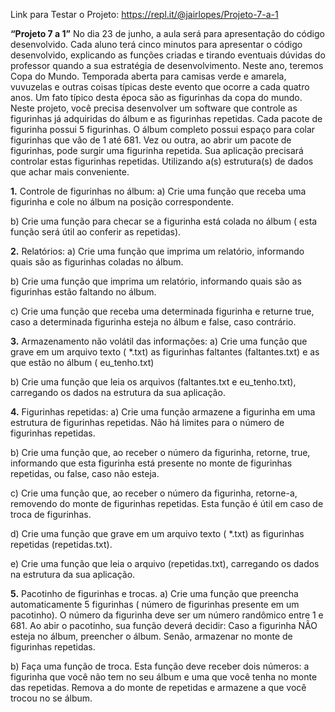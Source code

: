 Link para Testar o Projeto: https://repl.it/@jairlopes/Projeto-7-a-1

<b>“Projeto 7 a 1”</b>
No dia 23 de junho, a aula será para apresentação do código desenvolvido. Cada aluno terá cinco minutos para apresentar o código desenvolvido, explicando as funções criadas e tirando eventuais dúvidas do professor quando a sua estratégia de desenvolvimento. Neste ano, teremos Copa do Mundo. Temporada aberta para camisas verde e amarela, vuvuzelas e outras coisas típicas deste evento que ocorre a cada quatro anos. Um fato típico desta época são as figurinhas da copa do mundo. Neste projeto, você precisa desenvolver um software que controle as figurinhas já adquiridas do álbum e as figurinhas repetidas. Cada pacote de figurinha possui 5 figurinhas. O álbum completo possui espaço para colar figurinhas que vão de 1 até 681. Vez ou outra, ao abrir um pacote de figurinhas, pode surgir uma figurinha repetida. Sua aplicação precisará controlar estas figurinhas repetidas. Utilizando a(s) estrutura(s) de dados que achar mais conveniente.

<b>1.</b> Controle de figurinhas no álbum:
a) Crie uma função que receba uma figurinha e cole no álbum na posição correspondente.

b) Crie uma função para checar se a figurinha está colada no álbum ( esta função será útil ao conferir as repetidas).

<b>2.</b> Relatórios:
a) Crie uma função que imprima um relatório, informando quais são as figurinhas coladas no álbum.

b) Crie uma função que imprima um relatório, informando quais são as figurinhas estão faltando no álbum.

c) Crie uma função que receba uma determinada figurinha e returne true, caso a determinada figurinha esteja no álbum e false, caso contrário.

<b>3.</b> Armazenamento não volátil das informações:
a) Crie uma função que grave em um arquivo texto ( *.txt) as figurinhas faltantes (faltantes.txt) e as que estão no álbum ( eu_tenho.txt)

b) Crie uma função que leia os arquivos (faltantes.txt e eu_tenho.txt), carregando os dados na estrutura da sua aplicação.

<b>4.</b> Figurinhas repetidas:
a) Crie uma função armazene a figurinha em uma estrutura de figurinhas repetidas. Não há limites para o número de figurinhas repetidas.

b) Crie uma função que, ao receber o número da figurinha, retorne, true, informando que esta figurinha está presente no monte de figurinhas repetidas, ou false, caso não esteja.

c) Crie uma função que, ao receber o número da figurinha, retorne-a, removendo do monte de figurinhas repetidas. Esta função é útil em caso de troca de figurinhas.

d) Crie uma função que grave em um arquivo texto ( *.txt) as figurinhas repetidas (repetidas.txt).

e) Crie uma função que leia o arquivo (repetidas.txt), carregando os dados na estrutura da sua aplicação.

<b>5.</b> Pacotinho de figurinhas e trocas.
a) Crie uma função que preencha automaticamente 5 figurinhas ( número de figurinhas presente em um pacotinho). O número da figurinha deve ser um número randômico entre 1 e 681. Ao abir o pacotinho, sua função deverá decidir: Caso a figurinha NÃO esteja no álbum, preencher o álbum. Senão, armazenar no monte de figurinhas repetidas.

b) Faça uma função de troca. Esta função deve receber dois números: a figurinha que você não tem no seu álbum e uma que você tenha no monte das repetidas. Remova a do monte de repetidas e armazene a que você trocou no se álbum.

